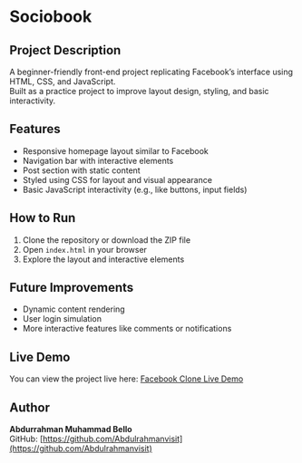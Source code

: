 # Sociobook

## Project Description
A beginner-friendly front-end project replicating Facebook’s interface using HTML, CSS, and JavaScript.  
Built as a practice project to improve layout design, styling, and basic interactivity.

## Features
- Responsive homepage layout similar to Facebook
- Navigation bar with interactive elements
- Post section with static content
- Styled using CSS for layout and visual appearance
- Basic JavaScript interactivity (e.g., like buttons, input fields)

## How to Run
1. Clone the repository or download the ZIP file
2. Open `index.html` in your browser
3. Explore the layout and interactive elements

## Future Improvements
- Dynamic content rendering
- User login simulation
- More interactive features like comments or notifications

## Live Demo
You can view the project live here: [Facebook Clone Live Demo](https://Abdulrahmanvisit.github.io/Sociobook/)

## Author
**Abdurrahman Muhammad Bello**  
GitHub: [https://github.com/Abdulrahmanvisit](https://github.com/Abdulrahmanvisit)

